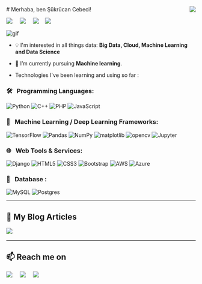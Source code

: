 <img align='right' src="https://github-readme-stats.vercel.app/api?username=sukrucnCbc&show_icons=true&theme=dark">
# Merhaba, ben Şükrücan Cebeci! 
<p align="left">
 <a target="_blank"href="https://www.linkedin.com/in/sukrucancebeci/"><img src="https://img.shields.io/badge/linkedin-%230077B5.svg?&style=for-the-badge&logo=linkedin&logoColor=white" /></a>&nbsp;&nbsp;&nbsp;&nbsp;
  <a target="_blank"href=https://www.kaggle.com/sukrucncbc><img src="https://img.shields.io/badge/Kaggle-%231DA1F2.svg?&style=for-the-badge&logo=kaggle&logoColor=white" /></a>&nbsp;&nbsp;&nbsp;&nbsp;  <a target="_blank"href="https://medium.com/@sukrucanc"><img src="https://img.shields.io/badge/Medium%20-%231572B6.svg?&style=for-the-badge&logo=medium&logoColor=black" /></a>&nbsp;&nbsp;&nbsp;
  <a href="mailto:sukrucan.ieeektu@gmail.com?subject=Hello%20Sukrucan,%20From%20Github"><img src="https://img.shields.io/badge/gmail-%23D14836.svg?&style=for-the-badge&logo=gmail&logoColor=white" /></a>&nbsp;&nbsp;&nbsp;&nbsp;
</p>


![gif](https://github.com/sukrucnCbc/sukrucnCbc/blob/main/biogif.gif)

- :bulb: I'm interested in all things data: **Big Data, Cloud, Machine Learning and Data Science**

- 🌱 I’m currently pursuing **Machine learning**.


- Technologies I've been learning and using so far :
### 🛠 &nbsp; Programming Languages:

<img alt="Python" src="https://img.shields.io/badge/python%20-%2314354C.svg?&style=for-the-badge&logo=python&logoColor=white"/>  <img alt="C++" src="https://img.shields.io/badge/c++%20-%2300599C.svg?&style=for-the-badge&logo=c%2B%2B&ogoColor=white"/> <img alt="PHP" src="https://img.shields.io/badge/php-%23777BB4.svg?&style=for-the-badge&logo=php&logoColor=white"/>  <img alt="JavaScript" src="https://img.shields.io/badge/javascript%20-%23323330.svg?&style=for-the-badge&logo=javascript&logoColor=%23F7DF1E"/>


### 🧬 &nbsp; Machine Learning / Deep Learning Frameworks:
<img alt="TensorFlow" src="https://img.shields.io/badge/TensorFlow%20-%23FF6F00.svg?&style=for-the-badge&logo=TensorFlow&logoColor=white" /> <img alt="Pandas" src="https://img.shields.io/badge/pandas%20-%23150458.svg?&style=for-the-badge&logo=pandas&logoColor=white" /> <img alt="NumPy" src="https://img.shields.io/badge/numpy%20-%23013243.svg?&style=for-the-badge&logo=numpy&logoColor=white" />  <img alt="matplotlib" src ="https://img.shields.io/badge/matplotlib-%23316192.svg?&style=for-the-badge&logo=matplotlib&logoColor=white"/>  <img alt="opencv" src="https://img.shields.io/badge/opencv%20-%23323330.svg?&style=for-the-badge&logo=opencv&logoColor=%23F7DF1E"/>  <img alt="Jupyter" src="https://img.shields.io/badge/Jupyter%20-%23F37626.svg?&style=for-the-badge&logo=Jupyter&logoColor=white" />


### 🌐 &nbsp; Web Tools & Services:
 <img alt="Django" src="https://img.shields.io/badge/django%20-%23092E20.svg?&style=for-the-badge&logo=django&logoColor=white"/>   <img alt="HTML5" src="https://img.shields.io/badge/html5%20-%23E34F26.svg?&style=for-the-badge&logo=html5&logoColor=white"/>   <img alt="CSS3" src="https://img.shields.io/badge/css3%20-%231572B6.svg?&style=for-the-badge&logo=css3&logoColor=white"/>   <img alt="Bootstrap" src="https://img.shields.io/badge/bootstrap%20-%23563D7C.svg?&style=for-the-badge&logo=bootstrap&logoColor=white"/>  <img alt="AWS" src="https://img.shields.io/badge/AWS%20-%23FF9900.svg?&style=for-the-badge&logo=amazon-aws&logoColor=white"/> <img alt="Azure" src="https://img.shields.io/badge/azure%20-%230072C6.svg?&style=for-the-badge&logo=azure-devops&logoColor=white"/>
 
### 💾 &nbsp; Database :

<img alt="MySQL" src="https://img.shields.io/badge/mysql-%2300f.svg?&style=for-the-badge&logo=mysql&logoColor=white"/>  <img alt="Postgres" src ="https://img.shields.io/badge/postgres-%23316192.svg?&style=for-the-badge&logo=postgresql&logoColor=white"/>




<hr>

<h2 align="left">💬 My Blog Articles</h2>
<p align="left" align='right'>
  <a target="_blank"href="https://medium.com/@sukrucanc"><img src="https://img.shields.io/badge/Medium%20-%231572B6.svg?&style=for-the-badge&logo=medium&logoColor=black" /></a>&nbsp;&nbsp;&nbsp;
</p>

<hr>

<h2  align="left">📫 Reach me on</h2>
<p align="left">
  <a target="_blank"href="https://www.linkedin.com/in/sukrucancebeci/"><img src="https://img.shields.io/badge/linkedin-%230077B5.svg?&style=for-the-badge&logo=linkedin&logoColor=white" /></a>&nbsp;&nbsp;&nbsp;&nbsp;
  <a target="_blank"href=https://www.kaggle.com/sukrucncbc><img src="https://img.shields.io/badge/Kaggle-%231DA1F2.svg?&style=for-the-badge&logo=kaggle&logoColor=white" /></a>&nbsp;&nbsp;&nbsp;&nbsp;
  <a href="mailto:sukrucan.ieeektu@gmail.com?subject=Hello%20Sukrucan,%20From%20Github"><img src="https://img.shields.io/badge/gmail-%23D14836.svg?&style=for-the-badge&logo=gmail&logoColor=white" /></a>&nbsp;&nbsp;&nbsp;&nbsp;
</p>




<!--
**sukrucnCbc/sukrucnCbc** is a ✨ _special_ ✨ repository because its `README.md` (this file) appears on your GitHub profile.

Here are some ideas to get you started:


- 🔭 I’m currently working on ...
- 🌱 I’m currently learning ...
- 👯 I’m looking to collaborate on ...
- 🤔 I’m looking for help with ...
- 💬 Ask me about ...
- 📫 How to reach me: ...
- 😄 Pronouns: ...
- ⚡ Fun fact: ...
-->
